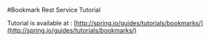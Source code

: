 #Bookmark Rest Service Tutorial

Tutorial is available at : [http://spring.io/guides/tutorials/bookmarks/](http://spring.io/guides/tutorials/bookmarks/)